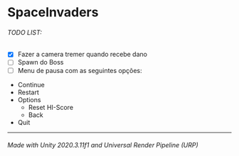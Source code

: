 # SpaceInvaders

###### TODO LIST:
 - [x] Fazer a camera tremer quando recebe dano
 - [ ] Spawn do Boss
 - [ ] Menu de pausa com as seguintes opções:
 - Continue
 - Restart
 - Options
   - Reset HI-Score
   - Back
 - Quit

---

###### Made with Unity 2020.3.11f1 and Universal Render Pipeline (URP)
